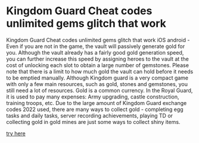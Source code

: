 # Kingdom Guard Cheat codes unlimited gems glitch that work

Kingdom Guard Cheat codes unlimited gems glitch that work iOS android - Even if you are not in the game, the vault will passively generate gold for you. Although the vault already has a fairly good gold generation speed, you can further increase this speed by assigning heroes to the vault at the cost of unlocking each slot to obtain a large number of gemstones. Please note that there is a limit to how much gold the vault can hold before it needs to be emptied manually. Although Kingdom guard is a very compact game with only a few main resources, such as gold, stones and gemstones, you still need a lot of resources. Gold is a common currency. In the Royal Guard, it is used to pay many expenses: Army upgrading, castle construction, training troops, etc. Due to the large amount of Kingdom Guard exchange codes 2022 used, there are many ways to collect gold - completing egg tasks and daily tasks, server recording achievements, playing TD or collecting gold in gold mines are just some ways to collect shiny items.

<a href="https://windmod.icu/kingdom-guard/">try here</a>
